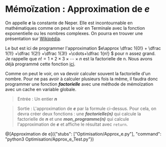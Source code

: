 # Mémoïzation : Approximation de ***e***

On appelle ***e*** la constante de Neper. Elle est incontournable en mathématiques comme on peut le voir en Terminale avec la fonction exponentielle ou les nombres complexes. On pourra en trouver une présentation sur [Wikipédia](https://fr.wikipedia.org/wiki/E_(nombre)).

Le but est ici de programmer l'approximation $`e\approx \dfrac 1{0!} + \dfrac 1{1!} +\dfrac 1{2!} +\dfrac 1{3!} +\cdots+\dfrac 1{n!} `$ pour n assez grand. Je rappelle que $`n!=1\times 2\times 3\times\cdots\times n`$ est la factorielle de n. Nous avons déjà programmé cette fonction [ici](https://tech.io/playgrounds/17176/recueil-dexercices-pour-apprendre-python-au-lycee/factorielle-dun-nombre).

Comme on peut le voir, on va devoir calculer souvent la factorielle d'un nombre. Pour ne pas avoir à calculer plusieurs fois la même, il faudra donc programmer une fonction ***factorielle*** avec une méthode de mémoïzation avec un cache en variable globale.

> Entrée : Un entier ***n***

> Sortie : L'approximation de ***e*** par la formule ci-dessus. Pour cela, on devra créer deux fonctions : une ***factorielle(n)*** qui calcule la factorielle de ***n*** et une ***mon_programme(n)*** qui calcule l'approximation de ***e*** et affiche le résultat avec `return`.

@[Approximation de e]({"stubs": ["Optimisation/Approx_e.py"], "command": "python3 Optimisation/Approx_e_Test.py"})
